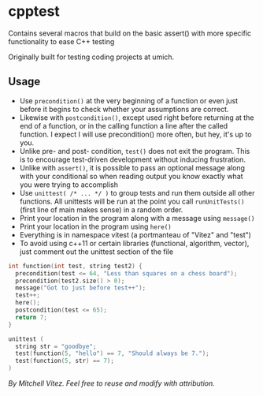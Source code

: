 cpptest
=======

Contains several macros that build on the basic assert() with more specific functionality to ease C++ testing

Originally built for testing coding projects at umich.

Usage
-----
 * Use `precondition()` at the very beginning of a function or even just before it begins to check whether your assumptions are correct.        
 * Likewise with `postcondition()`, except used right before returning at the end of a function, or in the calling function a line after the called function. I expect I will use precondition() more often, but hey, it's up to you.                 
 * Unlike pre- and post- condition, `test()` does not exit the program. This is to encourage test-driven development without inducing frustration.
 * Unlike with `assert()`, it is possible to pass an optional message along with your conditional so when reading output you know exactly what you were trying to accomplish
 * Use `unittest( /* ... */ )` to group tests and run them outside all other functions. All unittests will be run at the point you call `runUnitTests()` (first line of main makes sense) in a random order.
 * Print your location in the program along with a message using `message()`
 * Print your location in the program using `here()`
 * Everything is in namespace vitest (a portmanteau of "Vitez" and "test")
 * To avoid using c++11 or certain libraries (functional, algorithm, vector), just comment out the unittest section of the file

```cpp
int function(int test, string test2) {
  precondition(test <= 64, "Less than squares on a chess board");
  precondition(test2.size() > 0);
  message("Got to just before test++");
  test++;
  here();
  postcondition(test <= 65);
  return 7;
}

unittest (
  string str = "goodbye";
  test(function(5, "hello") == 7, "Should always be 7.");
  test(function(5, str) == 7);
)
```

*By Mitchell Vitez. Feel free to reuse and modify with attribution.*
